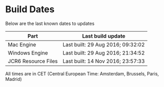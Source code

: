 # Build Dates

Below are the last known dates to updates

Part | Last build update
-----|-----
Mac Engine | Last built: 29 Aug 2016; 09:32:02
Windows Engine | Last built: 29 Aug 2016; 21:34:52
JCR6 Resource Files | Last built: 14 Nov 2016; 23:57:33
All times are in CET (Central European Time: Amsterdam, Brussels, Paris, Madrid)



